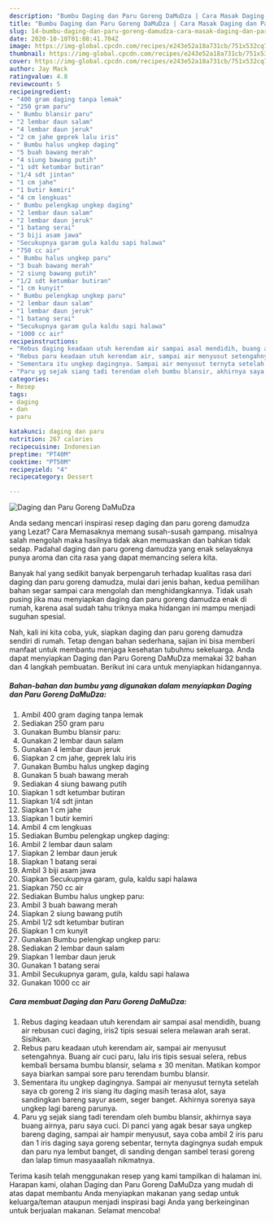 ```yaml
---
description: "Bumbu Daging dan Paru Goreng DaMuDza | Cara Masak Daging dan Paru Goreng DaMuDza Yang Bisa Manjain Lidah"
title: "Bumbu Daging dan Paru Goreng DaMuDza | Cara Masak Daging dan Paru Goreng DaMuDza Yang Bisa Manjain Lidah"
slug: 14-bumbu-daging-dan-paru-goreng-damudza-cara-masak-daging-dan-paru-goreng-damudza-yang-bisa-manjain-lidah
date: 2020-10-10T01:08:41.704Z
image: https://img-global.cpcdn.com/recipes/e243e52a18a731cb/751x532cq70/daging-dan-paru-goreng-damudza-foto-resep-utama.jpg
thumbnail: https://img-global.cpcdn.com/recipes/e243e52a18a731cb/751x532cq70/daging-dan-paru-goreng-damudza-foto-resep-utama.jpg
cover: https://img-global.cpcdn.com/recipes/e243e52a18a731cb/751x532cq70/daging-dan-paru-goreng-damudza-foto-resep-utama.jpg
author: Jay Mack
ratingvalue: 4.8
reviewcount: 5
recipeingredient:
- "400 gram daging tanpa lemak"
- "250 gram paru"
- " Bumbu blansir paru"
- "2 lembar daun salam"
- "4 lembar daun jeruk"
- "2 cm jahe geprek lalu iris"
- " Bumbu halus ungkep daging"
- "5 buah bawang merah"
- "4 siung bawang putih"
- "1 sdt ketumbar butiran"
- "1/4 sdt jintan"
- "1 cm jahe"
- "1 butir kemiri"
- "4 cm lengkuas"
- " Bumbu pelengkap ungkep daging"
- "2 lembar daun salam"
- "2 lembar daun jeruk"
- "1 batang serai"
- "3 biji asam jawa"
- "Secukupnya garam gula kaldu sapi halawa"
- "750 cc air"
- " Bumbu halus ungkep paru"
- "3 buah bawang merah"
- "2 siung bawang putih"
- "1/2 sdt ketumbar butiran"
- "1 cm kunyit"
- " Bumbu pelengkap ungkep paru"
- "2 lembar daun salam"
- "1 lembar daun jeruk"
- "1 batang serai"
- "Secukupnya garam gula kaldu sapi halawa"
- "1000 cc air"
recipeinstructions:
- "Rebus daging keadaan utuh kerendam air sampai asal mendidih, buang air rebusan cuci daging, iris2 tipis sesuai selera melawan arah serat. Sisihkan."
- "Rebus paru keadaan utuh kerendam air, sampai air menyusut setengahnya. Buang air cuci paru, lalu iris tipis sesuai selera, rebus kembali bersama bumbu blansir, selama ± 30 menitan. Matikan kompor saya biarkan sampai sore paru terendam bumbu blansir."
- "Sementara itu ungkep dagingnya. Sampai air menyusut ternyta setelah saya cb goreng 2 iris siang itu daging masih terasa alot, saya sandingkan bareng sayur asem, seger banget. Akhirnya sorenya saya ungkep lagi bareng parunya."
- "Paru yg sejak siang tadi terendam oleh bumbu blansir, akhirnya saya buang airnya, paru saya cuci. Di panci yang agak besar saya ungkep bareng daging, sampai air hampir menyusut, saya coba ambil 2 iris paru dan 1 iris daging saya goreng sebentar, ternyta dagingnya sudah empuk dan paru nya lembut banget, di sanding dengan sambel terasi goreng dan lalap timun masyaaallah nikmatnya."
categories:
- Resep
tags:
- daging
- dan
- paru

katakunci: daging dan paru 
nutrition: 267 calories
recipecuisine: Indonesian
preptime: "PT40M"
cooktime: "PT50M"
recipeyield: "4"
recipecategory: Dessert

---
```



![Daging dan Paru Goreng DaMuDza](https://img-global.cpcdn.com/recipes/e243e52a18a731cb/751x532cq70/daging-dan-paru-goreng-damudza-foto-resep-utama.jpg)

Anda sedang mencari inspirasi resep daging dan paru goreng damudza yang Lezat? Cara Memasaknya memang susah-susah gampang. misalnya salah mengolah maka hasilnya tidak akan memuaskan dan bahkan tidak sedap. Padahal daging dan paru goreng damudza yang enak selayaknya punya aroma dan cita rasa yang dapat memancing selera kita.



Banyak hal yang sedikit banyak berpengaruh terhadap kualitas rasa dari daging dan paru goreng damudza, mulai dari jenis bahan, kedua pemilihan bahan segar sampai cara mengolah dan menghidangkannya. Tidak usah pusing jika mau menyiapkan daging dan paru goreng damudza enak di rumah, karena asal sudah tahu triknya maka hidangan ini mampu menjadi suguhan spesial.


Nah, kali ini kita coba, yuk, siapkan daging dan paru goreng damudza sendiri di rumah. Tetap dengan bahan sederhana, sajian ini bisa memberi manfaat untuk membantu menjaga kesehatan tubuhmu sekeluarga. Anda dapat menyiapkan Daging dan Paru Goreng DaMuDza memakai 32 bahan dan 4 langkah pembuatan. Berikut ini cara untuk menyiapkan hidangannya.

<!--inarticleads1-->

##### Bahan-bahan dan bumbu yang digunakan dalam menyiapkan Daging dan Paru Goreng DaMuDza:

1. Ambil 400 gram daging tanpa lemak
1. Sediakan 250 gram paru
1. Gunakan  Bumbu blansir paru:
1. Gunakan 2 lembar daun salam
1. Gunakan 4 lembar daun jeruk
1. Siapkan 2 cm jahe, geprek lalu iris
1. Gunakan  Bumbu halus ungkep daging
1. Gunakan 5 buah bawang merah
1. Sediakan 4 siung bawang putih
1. Siapkan 1 sdt ketumbar butiran
1. Siapkan 1/4 sdt jintan
1. Siapkan 1 cm jahe
1. Siapkan 1 butir kemiri
1. Ambil 4 cm lengkuas
1. Sediakan  Bumbu pelengkap ungkep daging:
1. Ambil 2 lembar daun salam
1. Siapkan 2 lembar daun jeruk
1. Siapkan 1 batang serai
1. Ambil 3 biji asam jawa
1. Siapkan Secukupnya garam, gula, kaldu sapi halawa
1. Siapkan 750 cc air
1. Sediakan  Bumbu halus ungkep paru:
1. Ambil 3 buah bawang merah
1. Siapkan 2 siung bawang putih
1. Ambil 1/2 sdt ketumbar butiran
1. Siapkan 1 cm kunyit
1. Gunakan  Bumbu pelengkap ungkep paru:
1. Sediakan 2 lembar daun salam
1. Siapkan 1 lembar daun jeruk
1. Gunakan 1 batang serai
1. Ambil Secukupnya garam, gula, kaldu sapi halawa
1. Gunakan 1000 cc air




<!--inarticleads2-->

##### Cara membuat Daging dan Paru Goreng DaMuDza:

1. Rebus daging keadaan utuh kerendam air sampai asal mendidih, buang air rebusan cuci daging, iris2 tipis sesuai selera melawan arah serat. Sisihkan.
1. Rebus paru keadaan utuh kerendam air, sampai air menyusut setengahnya. Buang air cuci paru, lalu iris tipis sesuai selera, rebus kembali bersama bumbu blansir, selama ± 30 menitan. Matikan kompor saya biarkan sampai sore paru terendam bumbu blansir.
1. Sementara itu ungkep dagingnya. Sampai air menyusut ternyta setelah saya cb goreng 2 iris siang itu daging masih terasa alot, saya sandingkan bareng sayur asem, seger banget. Akhirnya sorenya saya ungkep lagi bareng parunya.
1. Paru yg sejak siang tadi terendam oleh bumbu blansir, akhirnya saya buang airnya, paru saya cuci. Di panci yang agak besar saya ungkep bareng daging, sampai air hampir menyusut, saya coba ambil 2 iris paru dan 1 iris daging saya goreng sebentar, ternyta dagingnya sudah empuk dan paru nya lembut banget, di sanding dengan sambel terasi goreng dan lalap timun masyaaallah nikmatnya.




Terima kasih telah menggunakan resep yang kami tampilkan di halaman ini. Harapan kami, olahan Daging dan Paru Goreng DaMuDza yang mudah di atas dapat membantu Anda menyiapkan makanan yang sedap untuk keluarga/teman ataupun menjadi inspirasi bagi Anda yang berkeinginan untuk berjualan makanan. Selamat mencoba!
